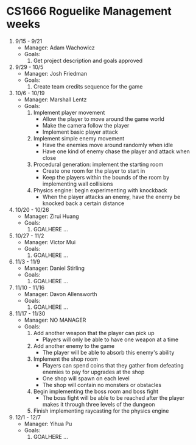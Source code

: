 # CS1666 Roguelike Management weeks

1. 9/15 - 9/21
	* Manager: Adam Wachowicz
	* Goals:
		1. Get project description and goals approved
1. 9/29 - 10/5
	* Manager: Josh Friedman
	* Goals:
		1. Create team credits sequence for the game
1. 10/6 - 10/19
	* Manager: Marshall Lentz
	* Goals:
		1. Implement player movement
			* Allow the player to move around the game world
			* Make the camera follow the player
			* Implement basic player attack
		2. Implement simple enemy movement
			* Have the enemies move around randomly when idle
			* Have one kind of enemy chase the player and attack when close
		3. Procedural generation: implement the starting room
			* Create one room for the player to start in
			* Keep the players within the bounds of the room by implementing wall collisions
		4. Physics engine: begin experimenting with knockback
			* When the player attacks an enemy, have the enemy be knocked back a certain distance
1. 10/20 - 10/26
	* Manager: Zirui Huang
	* Goals:
		1. GOALHERE
		...
1. 10/27 - 11/2
	* Manager: Victor Mui
	* Goals:
		1. GOALHERE
		...
1. 11/3 - 11/9
	* Manager: Daniel Stirling
	* Goals:
		1. GOALHERE
		...
1. 11/10 - 11/16
	* Manager: Davon Allensworth
	* Goals:
		1. GOALHERE
		...
1. 11/17 - 11/30
	* Manager: NO MANAGER
	* Goals:
		1. Add another weapon that the player can pick up
			* Players will only be able to have one weapon at a time
		2. Add another enemy to the game
			* The player will be able to absorb this enemy's ability
		3. Implement the shop room
			* Players can spend coins that they gather from defeating enemies to pay for upgrades at the shop
			* One shop will spawn on each level
			* The shop will contain no monsters or obstacles
		4. Begin implementing the boss room and boss fight
			* The boss fight will be able to be reached after the player makes it through three levels of the dungeon
		5. Finish implementing raycasting for the physics engine
1. 12/1 - 12/7
	* Manager: Yihua Pu
	* Goals:
		1. GOALHERE
		...

